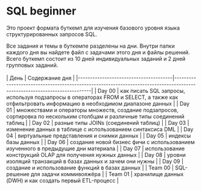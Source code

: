 # SQL beginner 
Это проект формата буткемп для изучения базового уровня языка структурированных запросов SQL. 

Все задания и темы в буткемпе разделены на дни. Внутри папки каждого дня вы найдете файл с задачами этого дня и файлы решений. Всего буткемп состоит из 10 дней индивидуальных заданий и 2 дней групповых заданий.
<br>
<br>
| День | Содержание дня                                                                                                                         |
|---------------------------------------|--------------------------------------------------------------------------------------------------------------------------|
| Day 00 | как писать SQL запросы, используя подзапросы в операторах FROM и SELECT, а также как отфильтровать информацию в необходимом диапазоне данных |
| Day 01 | множествами и операторы множеств, создание подзапросов, сортировка по нескольким столбцам и различные типы соединений таблиц |
| Day 02 | разные типы JOINs (соединений таблиц) |
| Day 03 | изменение данных в таблице с использованием синтаксиса DML |
| Day 04 | виртуальные представления и снимки данных |
| Day 05 | индексы базы данных |
| Day 06 | создание новой бизнес фичи с использованием изученного в предыдущие дни материала |
| Day 07 | использование конструкций OLAP для получения нужных данных |
| Day 08 | уровни изоляций транзакций в базах данных и зачем они нужны |
| Day 09 | создание и использование функций в базах данных |
| Team 00 | SQL-решение для задачи коммивояжёра |
| Team 01 | хранилище данных (DWH) и как создать первый ETL-процесс |
